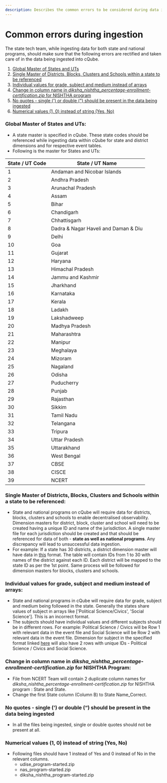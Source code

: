 ```yaml
---
description: Describes the common errors to be considered during data ingestion into cQube
---
```


# Common errors during ingestion

The state tech team, while ingesting data for both state and national programs, should make sure that the following errors are rectified and taken care of in the data being ingested into cQube.

1. [Global Master of States and UTs](common-errors-during-ingestion.md#global-master-of-states-and-uts)
2. [Single Master of Districts, Blocks, Clusters and Schools within a state to be referenced](common-errors-during-ingestion.md#single-master-of-districts-blocks-clusters-and-schools-within-a-state-to-be-referenced)
3. [Individual values for grade, subject and medium instead of arrays](common-errors-during-ingestion.md#individual-values-for-grade-subject-and-medium-instead-of-arrays)
4. [Change in column name in _diksha\_nishtha\_percentage-enrollment-certification.zip_ for NISHTHA program](common-errors-during-ingestion.md#change-in-column-name-in-diksha\_nishtha\_percentage-enrollment-certification.zip-for-nishtha-program)
5. [No quotes - single (') or double (") should be present in the data being ingested](common-errors-during-ingestion.md#no-quotes-single-or-double-should-be-present-in-the-data-being-ingested)
6. [Numerical values (1, 0) instead of string (Yes, No)](common-errors-during-ingestion.md#numerical-values-1-0-instead-of-string-yes-no)

### **Global Master of States and UTs:**

* A state master is specified in cQube. These state codes should be referenced while ingesting data within cQube for state and district dimensions and for respective event tables.
* Following is the master for States and UTs:

| State / UT Code | State / UT Name                      |
| --------------- | ------------------------------------ |
| 1               | Andaman and Nicobar Islands          |
| 2               | Andhra Pradesh                       |
| 3               | Arunachal Pradesh                    |
| 4               | Assam                                |
| 5               | Bihar                                |
| 6               | Chandigarh                           |
| 7               | Chhattisgarh                         |
| 8               | Dadra & Nagar Haveli and Daman & Diu |
| 9               | Delhi                                |
| 10              | Goa                                  |
| 11              | Gujarat                              |
| 12              | Haryana                              |
| 13              | Himachal Pradesh                     |
| 14              | Jammu and Kashmir                    |
| 15              | Jharkhand                            |
| 16              | Karnataka                            |
| 17              | Kerala                               |
| 18              | Ladakh                               |
| 19              | Lakshadweep                          |
| 20              | Madhya Pradesh                       |
| 21              | Maharashtra                          |
| 22              | Manipur                              |
| 23              | Meghalaya                            |
| 24              | Mizoram                              |
| 25              | Nagaland                             |
| 26              | Odisha                               |
| 27              | Puducherry                           |
| 28              | Punjab                               |
| 29              | Rajasthan                            |
| 30              | Sikkim                               |
| 31              | Tamil Nadu                           |
| 32              | Telangana                            |
| 33              | Tripura                              |
| 34              | Uttar Pradesh                        |
| 35              | Uttarakhand                          |
| 36              | West Bengal                          |
| 37              | CBSE                                 |
| 38              | CISCE                                |
| 39              | NCERT                                |

### **Single Master of Districts, Blocks, Clusters and Schools within a state to be referenced:**

* State and national programs on cQube will require data for districts, blocks, clusters and schools to enable decentralised observability. Dimension masters for district, block, cluster and school will need to be created having a unique ID and name of the jurisdiction. A single master file for each jurisdiction should be created and that should be referenced for data of both - **state as well as national programs**. Any discrepancy will lead to unsuccessful data ingestion.
* For example: If a state has 30 districts, a district dimension master will have data in [this](cqube-schemas.md#district-dimension) format. The table will contain IDs from 1 to 30 with names of the district against each ID. Each district will be mapped to the state ID as per the 1st point. Same process will be followed for dimension masters for blocks, clusters and schools.

### **Individual values for grade, subject and medium instead of arrays:**

* State and national programs in cQube will require data for grade, subject and medium being followed in the state. Generally the states share values of subject in arrays like \['Political Science/Civics', 'Social Science']. This is an incorrect format.
* The subjects should have individual values and different subjects should be in different rows. For example: Political Science / Civics will be Row 1 with relevant data in the event file and Social Science will be Row 2 with relevant data in the event file. Dimension for subject in the specified format linked [here](cqube-schemas.md#subject-dimension) will also have 2 rows with unique IDs - Political Science / Civics and Social Science.

### **Change in column name in **_**diksha\_nishtha\_percentage-enrollment-certification.zip**_** for NISHTHA Program:**

* File from NCERT Team will contain 2 duplicate column names for _diksha\_nishtha\_percentage-enrollment-certification.zip_ for NISHTHA program : State and State.
* Change the first State column (Column B) to State Name\_Correct.

### **No quotes - single (') or double (“) should be present in the data being ingested**

* In all the files being ingested, single or double quotes should not be present at all.

### Numerical values (1, 0) instead of string (Yes, No)

* Following files should have 1 instead of Yes and 0 instead of No in the relevant columns.
  * udise\_program-started.zip
  * nas\_program-started.zip
  * diksha\_nishtha\_program-started.zip
